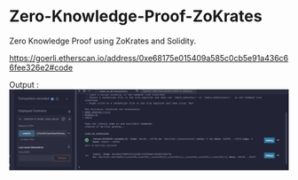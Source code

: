 # Zero-Knowledge-Proof-ZoKrates
Zero Knowledge Proof using ZoKrates and Solidity.

https://goerli.etherscan.io/address/0xe68175e015409a585c0cb5e91a436c66fee326e2#code


Output :
![Output](/Screenshot.png)
